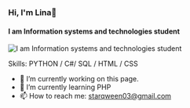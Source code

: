 ### Hi, I'm Lina👋

#### I am Information systems and technologies student
![I am Information systems and technologies student](https://user-images.githubusercontent.com/104797558/232354549-b2f986df-5e0e-4b13-98ae-c1f27f132730.png)


Skills: PYTHON / C#/ SQL / HTML / CSS

- 🔭 I’m currently working on this page. 
- 🌱 I’m currently learning PHP 
- 📫 How to reach me: starqween03@gmail.com 






